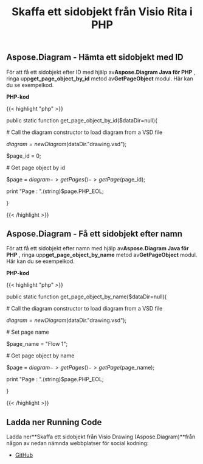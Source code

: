 ﻿---
title: Skaffa ett sidobjekt från Visio Rita i PHP
type: docs
weight: 10
url: /sv/java/get-a-page-object-from-visio-drawing-in-php/
---
## **Aspose.Diagram - Hämta ett sidobjekt med ID**
 För att få ett sidobjekt efter ID med hjälp av**Aspose.Diagram Java för PHP** , ringa upp**get_page_object_by_id** metod av**GetPageObject** modul. Här kan du se exempelkod.

**PHP-kod**

{{< highlight "php" >}}

 public static function get_page_object_by_id($dataDir=null){

\# Call the diagram constructor to load diagram from a VSD file

$diagram = new Diagram($dataDir."drawing.vsd");

$page_id = 0;

\# Get page object by id

$page = $diagram->getPages()->getPage($page_id);

print "Page : ".(string)$page.PHP_EOL;

}

{{< /highlight >}}
## **Aspose.Diagram - Få ett sidobjekt efter namn**
 För att få ett sidobjekt efter namn med hjälp av**Aspose.Diagram Java för PHP** , ringa upp**get_page_object_by_name** metod av**GetPageObject** modul. Här kan du se exempelkod.

**PHP-kod**

{{< highlight "php" >}}

 public static function get_page_object_by_name($dataDir=null){

\# Call the diagram constructor to load diagram from a VSD file

$diagram = new Diagram($dataDir."drawing.vsd");

\# Set page name

$page_name = "Flow 1";

\# Get page object by name

$page = $diagram->getPages()->getPage($page_name);

print "Page : ".(string)$page.PHP_EOL;

}

{{< /highlight >}}
## **Ladda ner Running Code**
 Ladda ner**Skaffa ett sidobjekt från Visio Drawing (Aspose.Diagram)**från någon av nedan nämnda webbplatser för social kodning:

- [GitHub](https://github.com/asposediagram/Aspose.Diagram-for-Java/blob/master/Plugins/Aspose_Diagram_Java_for_PHP/src/aspose/diagram/WorkingwithPages/GetPageObject.php)

